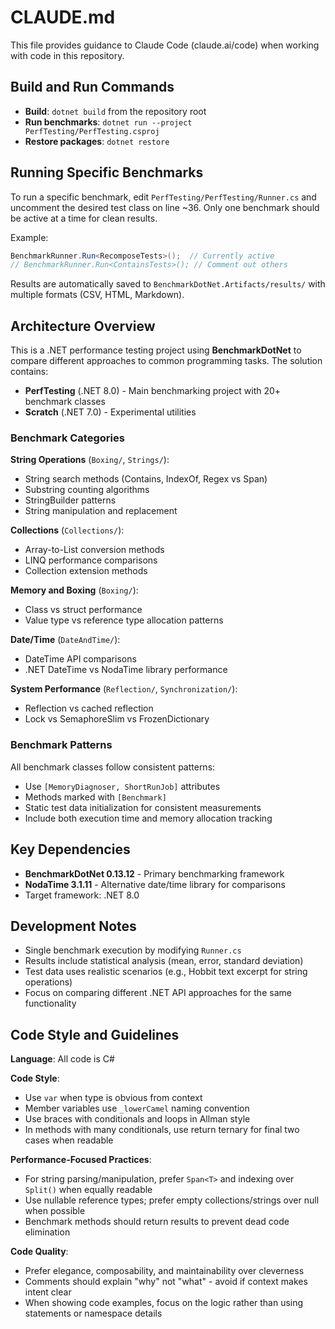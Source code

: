 # CLAUDE.md

This file provides guidance to Claude Code (claude.ai/code) when working with code in this repository.

## Build and Run Commands

- **Build**: `dotnet build` from the repository root
- **Run benchmarks**: `dotnet run --project PerfTesting/PerfTesting.csproj`
- **Restore packages**: `dotnet restore`

## Running Specific Benchmarks

To run a specific benchmark, edit `PerfTesting/PerfTesting/Runner.cs` and uncomment the desired test class on line ~36. Only one benchmark should be active at a time for clean results.

Example:
```csharp
BenchmarkRunner.Run<RecomposeTests>();  // Currently active
// BenchmarkRunner.Run<ContainsTests>(); // Comment out others
```

Results are automatically saved to `BenchmarkDotNet.Artifacts/results/` with multiple formats (CSV, HTML, Markdown).

## Architecture Overview

This is a .NET performance testing project using **BenchmarkDotNet** to compare different approaches to common programming tasks. The solution contains:

- **PerfTesting** (.NET 8.0) - Main benchmarking project with 20+ benchmark classes
- **Scratch** (.NET 7.0) - Experimental utilities

### Benchmark Categories

**String Operations** (`Boxing/`, `Strings/`):
- String search methods (Contains, IndexOf, Regex vs Span)
- Substring counting algorithms  
- StringBuilder patterns
- String manipulation and replacement

**Collections** (`Collections/`):
- Array-to-List conversion methods
- LINQ performance comparisons
- Collection extension methods

**Memory and Boxing** (`Boxing/`):
- Class vs struct performance
- Value type vs reference type allocation patterns

**Date/Time** (`DateAndTime/`):
- DateTime API comparisons
- .NET DateTime vs NodaTime library performance

**System Performance** (`Reflection/`, `Synchronization/`):
- Reflection vs cached reflection
- Lock vs SemaphoreSlim vs FrozenDictionary

### Benchmark Patterns

All benchmark classes follow consistent patterns:
- Use `[MemoryDiagnoser, ShortRunJob]` attributes
- Methods marked with `[Benchmark]` 
- Static test data initialization for consistent measurements
- Include both execution time and memory allocation tracking

## Key Dependencies

- **BenchmarkDotNet 0.13.12** - Primary benchmarking framework
- **NodaTime 3.1.11** - Alternative date/time library for comparisons
- Target framework: .NET 8.0

## Development Notes

- Single benchmark execution by modifying `Runner.cs`
- Results include statistical analysis (mean, error, standard deviation)
- Test data uses realistic scenarios (e.g., Hobbit text excerpt for string operations)
- Focus on comparing different .NET API approaches for the same functionality

## Code Style and Guidelines

**Language**: All code is C#

**Code Style**:
- Use `var` when type is obvious from context
- Member variables use `_lowerCamel` naming convention  
- Use braces with conditionals and loops in Allman style
- In methods with many conditionals, use return ternary for final two cases when readable

**Performance-Focused Practices**:
- For string parsing/manipulation, prefer `Span<T>` and indexing over `Split()` when equally readable
- Use nullable reference types; prefer empty collections/strings over null when possible
- Benchmark methods should return results to prevent dead code elimination

**Code Quality**:
- Prefer elegance, composability, and maintainability over cleverness
- Comments should explain "why" not "what" - avoid if context makes intent clear
- When showing code examples, focus on the logic rather than using statements or namespace details